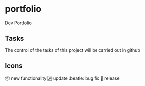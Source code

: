 # portfolio
Dev Portfolio

## Tasks

The control of the tasks of this project will be carried out in github

## Icons

:package: new functionality
:up: update
:beatle: bug fix
:checkered_flag: release
